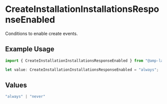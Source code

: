 # CreateInstallationInstallationsResponseEnabled

Conditions to enable create events.

## Example Usage

```typescript
import { CreateInstallationInstallationsResponseEnabled } from "@amp-labs/sdk-node-platform/models/operations";

let value: CreateInstallationInstallationsResponseEnabled = "always";
```

## Values

```typescript
"always" | "never"
```